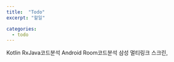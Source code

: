 ```yaml
---
title:  "Todo"
excerpt: "할일"

categories:
  - todo
---
```


Kotlin RxJava코드분석
Android Room코드분석
삼성 멀티링크 스크린, 
